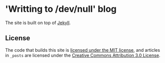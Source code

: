 # 'Writting to /dev/null' blog

The site is built on top of [Jekyll](http://jekyllrb.com/).

## License

The code that builds this site is [licensed under the MIT license](LICENSE), and articles in `_posts` are licensed under the [Creative Commons Attribution 3.0 License](https://creativecommons.org/licenses/by/3.0/us/).
